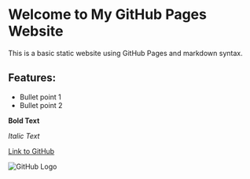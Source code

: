 # Welcome to My GitHub Pages Website

This is a basic static website using GitHub Pages and markdown syntax.

## Features:
- Bullet point 1
- Bullet point 2

**Bold Text**

*Italic Text*

[Link to GitHub](https://github.com)

![GitHub Logo](https://upload.wikimedia.org/wikipedia/commons/thumb/c/c2/GitHub_Invertocat_Logo.svg/2048px-GitHub_Invertocat_Logo.svg.png)
